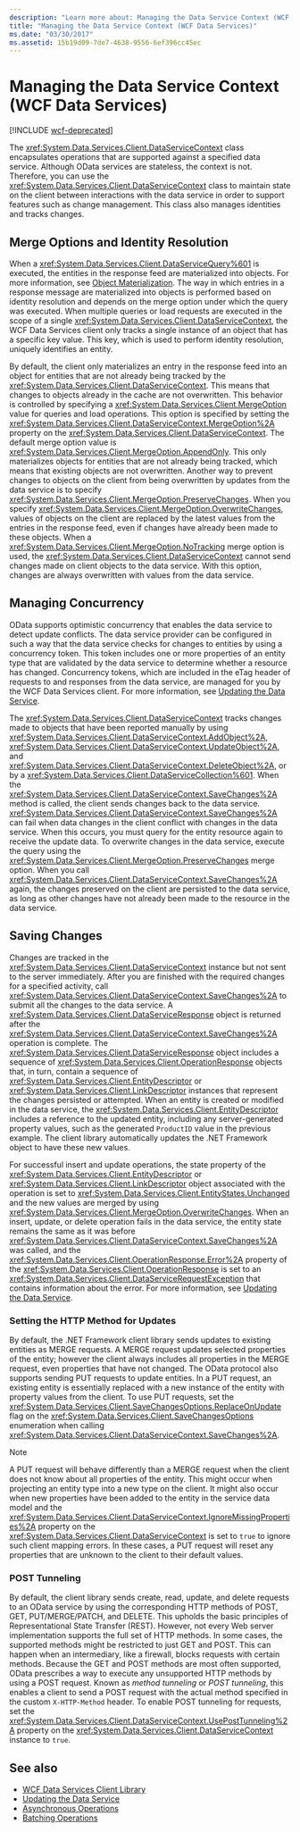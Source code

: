 ```yaml
---
description: "Learn more about: Managing the Data Service Context (WCF Data Services)"
title: "Managing the Data Service Context (WCF Data Services)"
ms.date: "03/30/2017"
ms.assetid: 15b19d09-7de7-4638-9556-6ef396cc45ec
---
```

# Managing the Data Service Context (WCF Data Services)

[!INCLUDE [wcf-deprecated](~/includes/wcf-deprecated.md)]

The <xref:System.Data.Services.Client.DataServiceContext> class encapsulates operations that are supported against a specified data service. Although OData services are stateless, the context is not. Therefore, you can use the <xref:System.Data.Services.Client.DataServiceContext> class to maintain state on the client between interactions with the data service in order to support features such as change management. This class also manages identities and tracks changes.  
  
## Merge Options and Identity Resolution  

 When a <xref:System.Data.Services.Client.DataServiceQuery%601> is executed, the entities in the response feed are materialized into objects. For more information, see [Object Materialization](object-materialization-wcf-data-services.md). The way in which entries in a response message are materialized into objects is performed based on identity resolution and depends on the merge option under which the query was executed. When multiple queries or load requests are executed in the scope of a single <xref:System.Data.Services.Client.DataServiceContext>, the WCF Data Services client only tracks a single instance of an object that has a specific key value. This key, which is used to perform identity resolution, uniquely identifies an entity.  
  
 By default, the client only materializes an entry in the response feed into an object for entities that are not already being tracked by the <xref:System.Data.Services.Client.DataServiceContext>. This means that changes to objects already in the cache are not overwritten. This behavior is controlled by specifying a <xref:System.Data.Services.Client.MergeOption> value for queries and load operations. This option is specified by setting the <xref:System.Data.Services.Client.DataServiceContext.MergeOption%2A> property on the <xref:System.Data.Services.Client.DataServiceContext>. The default merge option value is <xref:System.Data.Services.Client.MergeOption.AppendOnly>. This only materializes objects for entities that are not already being tracked, which means that existing objects are not overwritten. Another way to prevent changes to objects on the client from being overwritten by updates from the data service is to specify <xref:System.Data.Services.Client.MergeOption.PreserveChanges>. When you specify <xref:System.Data.Services.Client.MergeOption.OverwriteChanges>, values of objects on the client are replaced by the latest values from the entries in the response feed, even if changes have already been made to these objects. When a <xref:System.Data.Services.Client.MergeOption.NoTracking> merge option is used, the <xref:System.Data.Services.Client.DataServiceContext> cannot send changes made on client objects to the data service. With this option, changes are always overwritten with values from the data service.  
  
## Managing Concurrency  

 OData supports optimistic concurrency that enables the data service to detect update conflicts. The data service provider can be configured in such a way that the data service checks for changes to entities by using a concurrency token. This token includes one or more properties of an entity type that are validated by the data service to determine whether a resource has changed. Concurrency tokens, which are included in the eTag header of requests to and responses from the data service, are managed for you by the WCF Data Services client. For more information, see [Updating the Data Service](updating-the-data-service-wcf-data-services.md).  
  
 The <xref:System.Data.Services.Client.DataServiceContext> tracks changes made to objects that have been reported manually by using <xref:System.Data.Services.Client.DataServiceContext.AddObject%2A>, <xref:System.Data.Services.Client.DataServiceContext.UpdateObject%2A>, and <xref:System.Data.Services.Client.DataServiceContext.DeleteObject%2A>, or by a <xref:System.Data.Services.Client.DataServiceCollection%601>. When the <xref:System.Data.Services.Client.DataServiceContext.SaveChanges%2A> method is called, the client sends changes back to the data service. <xref:System.Data.Services.Client.DataServiceContext.SaveChanges%2A> can fail when data changes in the client conflict with changes in the data service. When this occurs, you must query for the entity resource again to receive the update data. To overwrite changes in the data service, execute the query using the <xref:System.Data.Services.Client.MergeOption.PreserveChanges> merge option. When you call <xref:System.Data.Services.Client.DataServiceContext.SaveChanges%2A> again, the changes preserved on the client are persisted to the data service, as long as other changes have not already been made to the resource in the data service.  
  
## Saving Changes  

 Changes are tracked in the <xref:System.Data.Services.Client.DataServiceContext> instance but not sent to the server immediately. After you are finished with the required changes for a specified activity, call <xref:System.Data.Services.Client.DataServiceContext.SaveChanges%2A> to submit all the changes to the data service. A <xref:System.Data.Services.Client.DataServiceResponse> object is returned after the <xref:System.Data.Services.Client.DataServiceContext.SaveChanges%2A> operation is complete. The <xref:System.Data.Services.Client.DataServiceResponse> object includes a sequence of <xref:System.Data.Services.Client.OperationResponse> objects that, in turn, contain a sequence of <xref:System.Data.Services.Client.EntityDescriptor> or <xref:System.Data.Services.Client.LinkDescriptor> instances that represent the changes persisted or attempted. When an entity is created or modified in the data service, the <xref:System.Data.Services.Client.EntityDescriptor> includes a reference to the updated entity, including any server-generated property values, such as the generated `ProductID` value in the previous example. The client library automatically updates the .NET Framework object to have these new values.  
  
 For successful insert and update operations, the state property of the <xref:System.Data.Services.Client.EntityDescriptor> or <xref:System.Data.Services.Client.LinkDescriptor> object associated with the operation is set to <xref:System.Data.Services.Client.EntityStates.Unchanged> and the new values are merged by using <xref:System.Data.Services.Client.MergeOption.OverwriteChanges>. When an insert, update, or delete operation fails in the data service, the entity state remains the same as it was before <xref:System.Data.Services.Client.DataServiceContext.SaveChanges%2A> was called, and the <xref:System.Data.Services.Client.OperationResponse.Error%2A> property of the <xref:System.Data.Services.Client.OperationResponse> is set to an <xref:System.Data.Services.Client.DataServiceRequestException> that contains information about the error. For more information, see [Updating the Data Service](updating-the-data-service-wcf-data-services.md).  
  
### Setting the HTTP Method for Updates  

 By default, the .NET Framework client library sends updates to existing entities as MERGE requests. A MERGE request updates selected properties of the entity; however the client always includes all properties in the MERGE request, even properties that have not changed. The OData protocol also supports sending PUT requests to update entities. In a PUT request, an existing entity is essentially replaced with a new instance of the entity with property values from the client. To use PUT requests, set the <xref:System.Data.Services.Client.SaveChangesOptions.ReplaceOnUpdate> flag on the <xref:System.Data.Services.Client.SaveChangesOptions> enumeration when calling <xref:System.Data.Services.Client.DataServiceContext.SaveChanges%2A>.  
  
> [!NOTE]
> A PUT request will behave differently than a MERGE request when the client does not know about all properties of the entity. This might occur when projecting an entity type into a new type on the client. It might also occur when new properties have been added to the entity in the service data model and the <xref:System.Data.Services.Client.DataServiceContext.IgnoreMissingProperties%2A> property on the <xref:System.Data.Services.Client.DataServiceContext> is set to `true` to ignore such client mapping errors. In these cases, a PUT request will reset any properties that are unknown to the client to their default values.  
  
### POST Tunneling  

 By default, the client library sends create, read, update, and delete requests to an OData service by using the corresponding HTTP methods of POST, GET, PUT/MERGE/PATCH, and DELETE. This upholds the basic principles of Representational State Transfer (REST). However, not every Web server implementation supports the full set of HTTP methods. In some cases, the supported methods might be restricted to just GET and POST. This can happen when an intermediary, like a firewall, blocks requests with certain methods. Because the GET and POST methods are most often supported, OData prescribes a way to execute any unsupported HTTP methods by using a POST request. Known as *method tunneling* or *POST tunneling*, this enables a client to send a POST request with the actual method specified in the custom `X-HTTP-Method` header. To enable POST tunneling for requests, set the <xref:System.Data.Services.Client.DataServiceContext.UsePostTunneling%2A> property on the <xref:System.Data.Services.Client.DataServiceContext> instance to `true`.  
  
## See also

- [WCF Data Services Client Library](wcf-data-services-client-library.md)
- [Updating the Data Service](updating-the-data-service-wcf-data-services.md)
- [Asynchronous Operations](asynchronous-operations-wcf-data-services.md)
- [Batching Operations](batching-operations-wcf-data-services.md)
